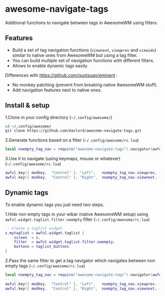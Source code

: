# awesome-navigate-tags
Additional functions to navigate between tags in AwesomeWM using filters. 

## Features

* Build a set of tag navigation functions (`viewnext`, `viewprev` and `viewidx`) similar to native ones from AwesomeWM but using a tag filter.
* You can build multiple set of navigation functions with different filters.
* Allows to enable dynamic tags easily.

Differences with https://github.com/guotsuan/eminent :
- No monkey patching (prevent from breaking native AwesomeWM stuff).
- Add navigation features next to native ones. 

## Install & setup

1.Clone in your config directory (`~/.config/awesome/`)
```bash
cd ~/.config/awesome/
git clone https://github.com/davlord/awesome-navigate-tags.git
```
2.Generate functions based on a filter (`~/.config/awesome/rc.lua`)
```lua
local noempty_tag_nav = require("awesome-navigate-tags").navigator(awful.widget.taglist.filter.noempty)
```

3.Use it to navigate (using keymaps, mouse or whatever)(`~/.config/awesome/rc.lua`)
```lua
awful.key({ modkey,  "Control" }, "Left",   noempty_tag_nav.viewprev, {description = "view previous tag", group = "tag"}),
awful.key({ modkey,  "Control" }, "Right",  noempty_tag_nav.viewnext, {description = "view next tag", group = "tag"}),
```

## Dynamic tags
To enable dynamic tags you just need two steps.

1.Hide non empty tags in your wibar (native AwesomeWM setup) using `awful.widget.taglist.filter.noempty` filter (`~/.config/awesome/rc.lua`)
```lua
-- Create a taglist widget
s.mytaglist = awful.widget.taglist {
    screen  = s,
    filter  = awful.widget.taglist.filter.noempty,
    buttons = taglist_buttons
}
```
2.Pass the same filter to get a tag navigator which navigates between non empty tags (`~/.config/awesome/rc.lua`)
```lua
local noempty_tag_nav = require("awesome-navigate-tags").navigator(awful.widget.taglist.filter.noempty)
-- ...
awful.key({ modkey,  "Control" }, "Left",   noempty_tag_nav.viewprev, {description = "view previous tag", group = "tag"}),
awful.key({ modkey,  "Control" }, "Right",  noempty_tag_nav.viewnext, {description = "view next tag", group = "tag"}),
```

